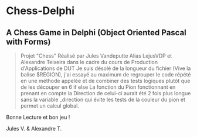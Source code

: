 # Chess-Delphi
## A Chess Game in Delphi (Object Oriented Pascal with Forms)

> Projet "Chess" Réalisé par Jules Vandeputte Alias LejusVDP et Alexandre Teixeira dans le cadre du cours de Production d'Applications de DUT
> Je suis désolé de la longueur du fichier (Vive la balise $REGION), j'ai essayé au maximum de regrouper le code répété en une méthode appelée et de combiner des tests logiques plutôt que de les découper en 6 if else
> La fonction du Pion fonctionnant en prenant en compte la Direction de celui-ci aurait été 2 fois plus longue sans la variable _direction qui évite les tests de la couleur du pion et permet un calcul global.

Bonne Lecture et bon jeu !

Jules V. & Alexandre T.